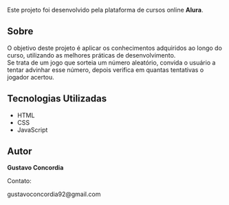 <p>Este projeto foi desenvolvido pela plataforma de cursos online <strong>Alura</strong>.</p>
<h2>Sobre</h2>
<p>O objetivo deste projeto é aplicar os conhecimentos adquiridos ao longo do curso, utilizando as melhores práticas de desenvolvimento. </br>Se trata de um jogo que sorteia um número aleatório, convida o usuário a tentar advinhar esse número, depois verifica em quantas tentativas o jogador acertou.</p>
      
<h2>Tecnologias Utilizadas</h2>
  <ul>
      <li>HTML</li>
      <li>CSS</li>
      <li>JavaScript</li>
  </ul>
    
  <h2>Autor</h2>
  <p><strong>Gustavo Concordia</strong></p>
  <p>Contato: </p>gustavoconcordia92@gmail.com</a></p>

